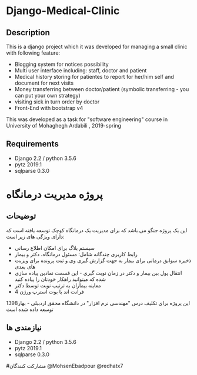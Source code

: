 # Django-Medical-Clinic
## Description
This is a django project which it was developed for managing a small clinic with following feature:
- Blogging system for notices possibility
- Multi user interface including: staff, doctor and patient
- Medical history storing for patientes to report for her/him self and document for next visits
- Money transferring between doctor/patient (symbolic transferring - you can put your own strategy)
- visiting sick in turn order by doctor
- Front-End with bootstrap v4

This was developed as a task for "software engineering" course in University of Mohaghegh Ardabili , 2019-spring

## Requirements
- Django 2.2 / python 3.5.6
- pytz 2019.1
- sqlparse 0.3.0


# پروژه مدیریت درمانگاه
## توضیحات
این یک پروژه جنگو می باشد که برای مدیریت یک درمانگاه کوچک توسعه یافته است که دارای ویژگی های زیر است:
- سیستم بلاگ برای امکان اطلاع رسانی
- رابط کاربری چندگانه شامل: مسئول درمانگاه، دکتر و بیمار
- ذخیره سوابق درمانی برای بیمار به جهت گزارش گیری وی و ثبت پرونده برای ویزیت های بعدی
- انتقال پول بین بیمار و دکتر در زمان نوبت گیری - این قسمت نمادین پیاده سازی شده که میتوانید راهکار خودتان را پیاده کنید
- معاینه بیماران به ترتیب نوبت توسط دکتر
- فرانت اند با بوت استرپ ورژن 4

این پروژه برای تکلیف درس "مهندسی نرم افزار" در دانشگاه محقق اردبیلی - بهار1398 توسعه داده شده است

## نیازمندی ها
- Django 2.2 / python 3.5.6
- pytz 2019.1
- sqlparse 0.3.0

#مشارکت کنندگان
@MohsenEbadpour
@redhatx7
